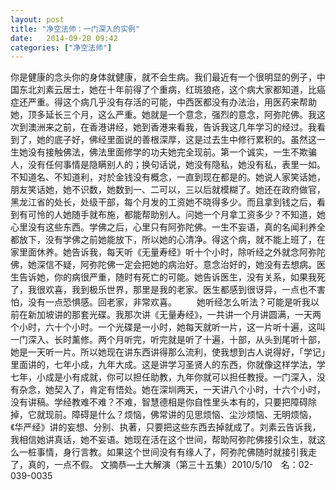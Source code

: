 ```yaml
---
layout: post
title: "净空法师：一门深入的实例"
date:   2014-09-20 09:42
categories: ["净空法师"]
---
```



你是健康的念头你的身体就健康，就不会生病。我们最近有一个很明显的例子，中国东北刘素云居士，她在十年前得了个重病，红斑狼疮，这个病大家都知道，比癌症还严重。得这个病几乎没有存活的可能，中西医都没有办法治，用医药来帮助她，顶多延长三个月，这么严重。她就是一个意念，强烈的意念，阿弥陀佛。我这次到澳洲来之前，在香港讲经，她到香港来看我，告诉我这几年学习的经过。我看到了，她的底子好，佛经里面说的善根深厚，这是过去生中修行累积的。虽然这一生她没有接触佛法，佛法里面修学的功夫她完全现前。第一个诚实，一生不欺骗人，没有任何事情是隐瞒别人的；换句话说，她没有隐私，她没有私，表里一如。不知道名、不知道利，对於金钱没有概念，一直到现在都是的。她说人家笑话她，朋友笑话她，她不识数，她数到一、二可以，三以后就模糊了。她还在政府做官，黑龙江省的处长，处级干部，每个月发的工资她不晓得多少。而且拿到钱之后，看到有可怜的人她随手就布施，都能帮助别人。问她一个月拿工资多少？不知道，她心里没有这些东西。学佛之后，心里只有阿弥陀佛。一生不妄语，真的名闻利养全都放下，没有学佛之前她能放下，所以她的心清净。得这个病，就不能上班了，在家里面休养。她告诉我，每天听《无量寿经》听十个小时，除听经之外就念阿弥陀佛，她深信不疑，阿弥陀佛一定会把她的病治好。意念治好的，她没有去想病。医生告诉她，你的病很严重，随时有死亡的可能。她告诉医生，没有关系，如果我死了，我很欢喜，我到极乐世界，那里是我的老家。医生都感到很讶异，一点也不害怕，没有一点恐惧感。回老家，非常欢喜。
　　她听经怎么听法？可能是听我以前在新加坡讲的那套光碟。我那次讲《无量寿经》，一共讲一个月讲圆满，一天两个小时，六十个小时。一个光碟是一小时，她每天就听一片，这一片听十遍，这叫一门深入、长时薰修。两个月听完，听完就是听了十遍，十部，从头到尾听十部，她是一天听一片。所以她现在讲东西讲得那么流利，使我想到古人说得好，「学记」里面讲的，七年小成，九年大成。这是讲学习圣贤人的东西，你就像这样学法，学七年，小成是小有成就，你可以担任助教，九年你就可以担任教授。一门深入，没有杂念，她契入了，肯定有悟处。她在深圳两天，一天讲八个小时，十六个小时，没有讲稿。学经教难不难？不难，智慧德相是你自性里头本有的，只要把障碍除掉，它就现前。障碍是什么？烦恼，佛常讲的见思烦恼、尘沙烦恼、无明烦恼，《华严经》讲的妄想、分别、执著，只要把这些东西去掉就成了。刘素云告诉我，我相信她讲真话，她不妄语。她现在活在这个世间，帮助阿弥陀佛接引众生，就这么一桩事情，身行言教。如果这个世间没有有缘人了，阿弥陀佛随时就接引我走了，真的，一点不假。
文摘恭―土大解演（第三十五集）2010/5/10　名：02-039-0035



